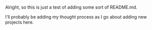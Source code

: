 Alright, so this is just a test of adding some sort of README.md.

I'll probably be adding my thought process as I go about adding new projects here.
